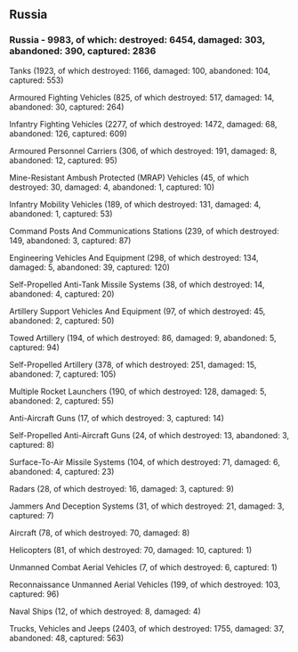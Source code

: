 
 
 ## Russia
 
 ### Russia - 9983, of which: destroyed: 6454, damaged: 303, abandoned: 390, captured: 2836

 

 

 Tanks (1923, of which destroyed: 1166, damaged: 100, abandoned: 104, captured: 553)

 Armoured Fighting Vehicles (825, of which destroyed: 517, damaged: 14, abandoned: 30, captured: 264)

 Infantry Fighting Vehicles (2277, of which destroyed: 1472, damaged: 68, abandoned: 126, captured: 609)

 Armoured Personnel Carriers (306, of which destroyed: 191, damaged: 8, abandoned: 12, captured: 95)

 Mine-Resistant Ambush Protected (MRAP) Vehicles (45, of which destroyed: 30, damaged: 4, abandoned: 1, captured: 10)

 Infantry Mobility Vehicles (189, of which destroyed: 131, damaged: 4, abandoned: 1, captured: 53)

 Command Posts And Communications Stations (239, of which destroyed: 149, abandoned: 3, captured: 87)

 Engineering Vehicles And Equipment (298, of which destroyed: 134, damaged: 5, abandoned: 39, captured: 120)

 Self-Propelled Anti-Tank Missile Systems (38, of which destroyed: 14, abandoned: 4, captured: 20)

 Artillery Support Vehicles And Equipment (97, of which destroyed: 45, abandoned: 2, captured: 50)

 Towed Artillery (194, of which destroyed: 86, damaged: 9, abandoned: 5, captured: 94)

 Self-Propelled Artillery (378, of which destroyed: 251, damaged: 15, abandoned: 7, captured: 105)

 Multiple Rocket Launchers (190, of which destroyed: 128, damaged: 5, abandoned: 2, captured: 55)

 Anti-Aircraft Guns (17, of which destroyed: 3, captured: 14)

 Self-Propelled Anti-Aircraft Guns (24, of which destroyed: 13, abandoned: 3, captured: 8)

 Surface-To-Air Missile Systems (104, of which destroyed: 71, damaged: 6, abandoned: 4, captured: 23)

 Radars (28, of which destroyed: 16, damaged: 3, captured: 9)

 Jammers And Deception Systems (31, of which destroyed: 21, damaged: 3, captured: 7)

 Aircraft (78, of which destroyed: 70, damaged: 8)

 Helicopters (81, of which destroyed: 70, damaged: 10, captured: 1)

 Unmanned Combat Aerial Vehicles (7, of which destroyed: 6, captured: 1)

 Reconnaissance Unmanned Aerial Vehicles (199, of which destroyed: 103, captured: 96)

 Naval Ships (12, of which destroyed: 8, damaged: 4)

 Trucks, Vehicles and Jeeps (2403, of which destroyed: 1755, damaged: 37, abandoned: 48, captured: 563)

